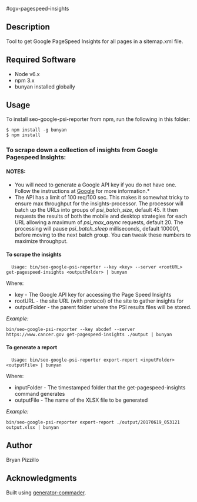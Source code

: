 #cgv-pagespeed-insights

## Description

Tool to get Google PageSpeed Insights for all pages in a sitemap.xml file.

## Required Software
* Node v6.x
* npm 3.x
* bunyan installed globally

## Usage

To install seo-google-psi-reporter from npm, run the following in this folder:

```
$ npm install -g bunyan
$ npm install
```

### To scrape down a collection of insights from Google Pagespeed Insights:

#### NOTES:
* You will need to generate a Google API key if you do not have one.  Follow the instructions at [Google](https://developers.google.com/speed/docs/insights/v2/first-app#APIKey) for more information.*
* The API has a limit of 100 req/100 sec.  This makes it somewhat tricky to ensure max throughput for the insights-processor.  The processor will batch up the URLs into groups of _psi\_batch\_size_, default 45.  It then requests the results of both the mobile and desktop strategies for each URL allowing a maximum of _psi\_max\_async_ requests, default 20.  The processing will pause _psi\_batch\_sleep_ milliseconds, default 100001, before moving to the next batch group.  You can tweak these numbers to maximize throughput. 


#### To scrape the insights
```
  Usage: bin/seo-google-psi-reporter --key <key> --server <rootURL> get-pagespeed-insights <outputFolder> | bunyan
```
Where:
* key - The Google API key for accessing the Page Speed Insights
* rootURL - the site URL (with protocol) of the site to gather insights for
* outputFolder - the parent folder where the PSI results files will be stored.

*Example:*
```
bin/seo-google-psi-reporter --key abcdef --server https://www.cancer.gov get-pagespeed-insights ./output | bunyan
```

#### To generate a report
```
  Usage: bin/seo-google-psi-reporter export-report <inputFolder> <outputFile> | bunyan
```
Where:
* inputFolder - The timestamped folder that the get-pagespeed-insights command generates
* outputFile - The name of the XLSX file to be generated

*Example:*
```
bin/seo-google-psi-reporter export-report ./output/20170619_053121 output.xlsx | bunyan
```


## Author

Bryan Pizzillo

## Acknowledgments

Built using [generator-commader](https://github.com/Hypercubed/generator-commander).
